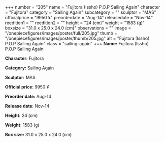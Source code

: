 +++
number = "205"
name = "Fujitora (Issho) P.O.P Sailing Again"
character = "Fujitora"
category = "Sailing Again"
subcategory = ""
sculptor = "MAS"
officialprice = "9950 ¥"
preorderdate = "Aug-14"
releasedate = "Nov-14"
reedition1 = ""
reedition2 = ""
height = "24 (cm)"
weight = "1583 (g)"
boxsize = "31.0 x 25.0 x 24.0 (cm)"
observations = ""
image = "/onepiecefigures/images/poster/full/205.jpg"
thumb = "/onepiecefigures/images/poster/thumb/205.jpg"
alt = "Fujitora (Issho) P.O.P Sailing Again"
class = "sailing-again"
+++
**Name:** Fujitora (Issho) P.O.P Sailing Again

**Character:** Fujitora

**Category:** Sailing Again 

**Sculptor:** MAS

**Official price:** 9950 ¥

**Preorder date:** Aug-14

**Release date:** Nov-14

**Height:** 24 (cm)

**Weight:** 1583 (g)

**Box size:** 31.0 x 25.0 x 24.0 (cm)
